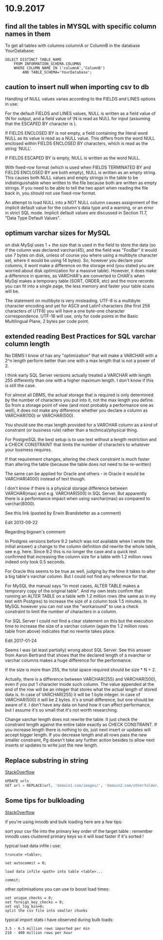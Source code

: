 # 10.9.2017

## find all the tables in MYSQL with specific column names in them
To get all tables with columns columnA or ColumnB in the database YourDatabase:
```MySQL
SELECT DISTINCT TABLE_NAME 
    FROM INFORMATION_SCHEMA.COLUMNS
    WHERE COLUMN_NAME IN ('columnA','ColumnB')
        AND TABLE_SCHEMA='YourDatabase';
```  

## caution to insert null when importing csv to db   
Handling of NULL values varies according to the FIELDS and LINES options in use:

For the default FIELDS and LINES values, NULL is written as a field value of \N for output, and a field value of \N is read as NULL for input (assuming that the ESCAPED BY character is \).

If FIELDS ENCLOSED BY is not empty, a field containing the literal word NULL as its value is read as a NULL value. This differs from the word NULL enclosed within FIELDS ENCLOSED BY characters, which is read as the string 'NULL'.

If FIELDS ESCAPED BY is empty, NULL is written as the word NULL.

With fixed-row format (which is used when FIELDS TERMINATED BY and FIELDS ENCLOSED BY are both empty), NULL is written as an empty string. This causes both NULL values and empty strings in the table to be indistinguishable when written to the file because both are written as empty strings. If you need to be able to tell the two apart when reading the file back in, you should not use fixed-row format.

An attempt to load NULL into a NOT NULL column causes assignment of the implicit default value for the column's data type and a warning, or an error in strict SQL mode. Implicit default values are discussed in Section 11.7, “Data Type Default Values”.

## optimum varchar sizes for MySQL
 on disk MySql uses 1 + the size that is used in the field to store the data (so if the column was declared varchar(45), and the field was "FooBar" it would use 7 bytes on disk, unless of course you where using a multibyte character set, where it would be using 14 bytes). So, however you declare your columns, it wont make a difference on the storage end (you stated you are worried about disk optimization for a massive table). However, it does make a difference in queries, as VARCHAR's are converted to CHAR's when MySql makes a temporary table (SORT, ORDER, etc) and the more records you can fit into a single page, the less memory and faster your table scans will be.
 
 The statement on multibyte is very misleading. UTF-8 is a multibyte character encoding and yet for ASCII and Latin1 characters (the first 256 characters of UTF8) you will have a one byte-one character correspondence. UTF-16 will use, only for code points in the Basic Multilingual Plane, 2 bytes per code point.
 
 ## extended reading Best Practices for SQL varchar column length
 
 No DBMS I know of has any "optimization" that will make a VARCHAR with a 2^n length perform better than one with a max length that is not a power of 2.

I think early SQL Server versions actually treated a VARCHAR with length 255 differently than one with a higher maximum length. I don't know if this is still the case.

For almost all DBMS, the actual storage that is required is only determined by the number of characters you put into it, not the max length you define. So from a storage point of view (and most probably a performance one as well), it does not make any difference whether you declare a column as VARCHAR(100) or VARCHAR(500).

You should see the max length provided for a VARCHAR column as a kind of constraint (or business rule) rather than a technical/physical thing.

For PostgreSQL the best setup is to use text without a length restriction and a CHECK CONSTRAINT that limits the number of characters to whatever your business requires.

If that requirement changes, altering the check constraint is much faster than altering the table (because the table does not need to be re-written)

The same can be applied for Oracle and others - in Oracle it would be VARCHAR(4000) instead of text though.

I don't know if there is a physical storage difference between VARCHAR(max) and e.g. VARCHAR(500) in SQL Server. But apparently there is a performance impact when using varchar(max) as compared to varchar(8000).

See this link (posted by Erwin Brandstetter as a comment)

Edit 2013-09-22

Regarding bigown's comment:

In Postgres versions before 9.2 (which was not available when I wrote the initial answer) a change to the column definition did rewrite the whole table, see e.g. here. Since 9.2 this is no longer the case and a quick test confirmed that increasing the column size for a table with 1.2 million rows indeed only took 0.5 seconds.

For Oracle this seems to be true as well, judging by the time it takes to alter a big table's varchar column. But I could not find any reference for that.

For MySQL the manual says "In most cases, ALTER TABLE makes a temporary copy of the original table". And my own tests confirm that: running an ALTER TABLE on a table with 1.2 million rows (the same as in my test with Postgres) to increase the size of a column took 1.5 minutes. In MySQL however you can not use the "workaround" to use a check constraint to limit the number of characters in a column.

For SQL Server I could not find a clear statement on this but the execution time to increase the size of a varchar column (again the 1.2 million rows table from above) indicates that no rewrite takes place.

Edit 2017-01-24

Seems I was (at least partially) wrong about SQL Server. See this answer from Aaron Bertrand that shows that the declared length of a nvarchar or varchar columns makes a huge difference for the performance.
 	
If the size is more than 255, the total space required should be size * N + 2.


Actually, there is a difference between VARCHAR(255) and VARCHAR(500), even if you put 1 character inside such column. The value appended at the end of the row will be an integer that stores what the actual length of stored data is. In case of VARCHAR(255) it will be 1 byte integer. In case of VARCHAR(500) it will be 2 bytes. it's a small difference, but one should be aware of it. I don't have any data on hand how it can affect performance, but I assume it's so small that it's not worth researching. 

Change varchar length does not rewrite the table. It just check the constraint length against the entire table exactly as CHECK CONSTRAINT. If you increase length there is nothing to do, just next insert or updates will accept bigger length. If you decrease length and all rows pass the new smaller constraint, Pg doesn't take any further action besides to allow next inserts or updates to write just the new length.


## Replace substring in string

[StackOverflow](https://stackoverflow.com/questions/10177208/update-a-column-value-replacing-part-of-a-string)
```python
UPDATE urls
SET url = REPLACE(url, 'domain1.com/images/', 'domain2.com/otherfolder/')
```

## Some tips for bulkloading

[StackOverflow](https://stackoverflow.com/questions/2463602/mysql-load-data-infile-acceleration)

if you're using innodb and bulk loading here are a few tips:

sort your csv file into the primary key order of the target table : remember innodb uses clustered primary keys so it will load faster if it's sorted !

typical load data infile i use:
```
truncate <table>;

set autocommit = 0;

load data infile <path> into table <table>...

commit;
```
other optimisations you can use to boost load times:
```
set unique_checks = 0;
set foreign_key_checks = 0;
set sql_log_bin=0;
split the csv file into smaller chunks
```
typical import stats i have observed during bulk loads:
```
3.5 - 6.5 million rows imported per min
210 - 400 million rows per hour 
```

